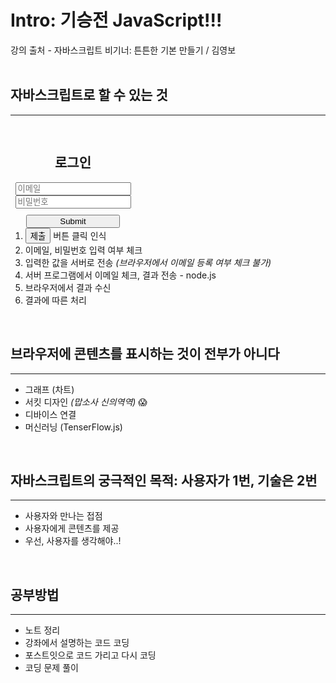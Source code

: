 # Intro: 기승전 JavaScript!!!
강의 출처 - 자바스크립트 비기너: 튼튼한 기본 만들기 / 김영보
<br>
<br>
## 자바스크립트로 할 수 있는 것
----------------------
<div style="display:flex; flex-direction:column; width: 200px; height: 120px; justify-content: space-between; align-items: center; margin:30px 0px;">
<h2>로그인</h2>
<input name="email" placeholder="이메일">
<input name="pw" placeholder="비밀번호">
<input type="submit" style="width:150px; margin-top: 10px">
</div>


1. <button>제출</button> 버튼 클릭 인식
2. 이메일, 비밀번호 입력 여부 체크
3. 입력한 값을 서버로 전송 *(브라우저에서 이메일 등록 여부 체크 불가)*
4. 서버 프로그램에서 이메일 체크, 결과 전송 - node.js
5. 브라우저에서 결과 수신
6. 결과에 따른 처리

<br>

## 브라우저에 콘텐츠를 표시하는 것이 전부가 아니다
----------------------
- 그래프 (차트)
- 서킷 디자인 *(맙소사 신의역역)* 😱
- 디바이스 연결
- 머신러닝 (TenserFlow.js)

<br>

## 자바스크립트의 궁극적인 목적: 사용자가 1번, 기술은 2번
----------------------
- 사용자와 만나는 접점
- 사용자에게 콘텐츠를 제공
- 우선, 사용자를 생각해야..!

<br>

## 공부방법
----------------------
- 노트 정리
- 강좌에서 설명하는 코드 코딩
- 포스트잇으로 코드 가리고 다시 코딩
- 코딩 문제 풀이





   